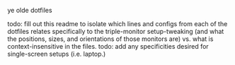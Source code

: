 ye olde dotfiles

todo: fill out this readme to isolate which lines and configs from each of the dotfiles relates specifically to the triple-monitor setup-tweaking (and what the positions, sizes, and orientations of those monitors are) vs. what is context-insensitive in the files.
todo: add any specificities desired for single-screen setups (i.e. laptop.)
